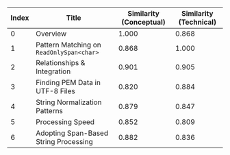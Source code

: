 | Index | Title | Similarity (Conceptual) | Similarity (Technical) |
|-------|-------|-------------------------|------------------------|
| 0 | Overview | 1.000 | 0.868 |
| 1 | Pattern Matching on `ReadOnlySpan<char>` | 0.868 | 1.000 |
| 2 | Relationships & Integration | 0.901 | 0.905 |
| 3 | Finding PEM Data in UTF-8 Files | 0.820 | 0.884 |
| 4 | String Normalization Patterns | 0.879 | 0.847 |
| 5 | Processing Speed | 0.852 | 0.809 |
| 6 | Adopting Span-Based String Processing | 0.882 | 0.836 |
